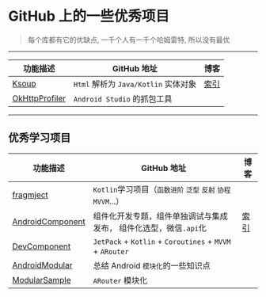 # GitHub 上的一些优秀项目
> 每个库都有它的优缺点, 一千个人有一千个哈姆雷特, 所以没有最优

---

| 功能描述 | GitHub 地址 | 博客 |
| ---- | ------  | ------- |
| [Ksoup](https://github.com/xuehuayous/Ksoup) | `Html` 解析为 `Java/Kotlin` 实体对象 | [索引](https://blog.csdn.net/xuehuayous/article/details/118265737) |
| [OkHttpProfiler](https://github.com/itkacher/OkHttpProfiler) | `Android Studio` 的抓包工具 | |


---
## 优秀学习项目
| 功能描述 | GitHub 地址 | 博客 |
| ---- | ------  | ------- |
| [fragmject](https://github.com/miaowmiaow/fragmject) | `Kotlin`学习项目（`函数进阶` `泛型` `反射` `协程` `MVVM`...） | |
| [AndroidComponent](https://github.com/yinlingchaoliu/AndroidComponent) | 组件化开发专题，组件单独调试与集成发布， 组件化选型，微信`.api`化 | [索引](https://www.jianshu.com/c/22ffe717490b) |
| [DevComponent](https://github.com/afkT/DevComponent) | `JetPack` + `Kotlin` + `Coroutines` + `MVVM` + `ARouter` | |
| [AndroidModular](https://github.com/LiushuiXiaoxia/AndroidModular) | 总结 Android `模块化`的一些知识点 | |
| [ModularSample](https://github.com/liweijieok/ModularSample) | `ARouter` 模块化 | |
